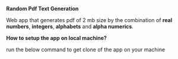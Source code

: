 
**Random Pdf Text Generation**

Web app that generates pdf of 2 mb size by the combination of **real numbers**, **integers**, **alphabets** and **alpha numerics**.

**How to setup the app on local machine?**

run the below command to get clone of the app on your machine

